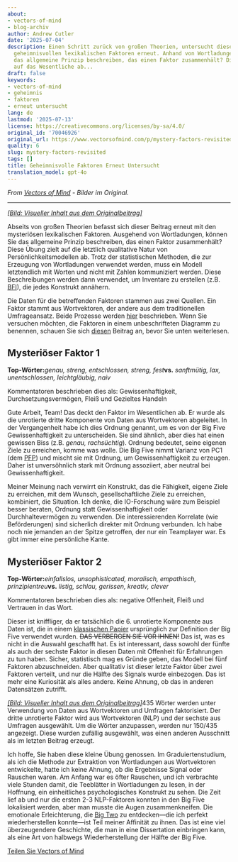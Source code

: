 ```yaml
---
about:
- vectors-of-mind
- blog-archiv
author: Andrew Cutler
date: '2025-07-04'
description: Einen Schritt zurück von großen Theorien, untersucht dieser Beitrag die
  geheimnisvollen lexikalischen Faktoren erneut. Anhand von Wortladungen, können Sie
  das allgemeine Prinzip beschreiben, das einen Faktor zusammenhält? Diese Übung zielt
  auf das Wesentliche ab...
draft: false
keywords:
- vectors-of-mind
- geheimnis
- faktoren
- erneut untersucht
lang: de
lastmod: '2025-07-13'
license: https://creativecommons.org/licenses/by-sa/4.0/
original_id: '70046926'
original_url: https://www.vectorsofmind.com/p/mystery-factors-revisited
quality: 6
slug: mystery-factors-revisited
tags: []
title: Geheimnisvolle Faktoren Erneut Untersucht
translation_model: gpt-4o
---
```


*From [Vectors of Mind](https://www.vectorsofmind.com/p/mystery-factors-revisited) - Bilder im Original.*

---

[*[Bild: Visueller Inhalt aus dem Originalbeitrag]*](https://substackcdn.com/image/fetch/$s_!mwT7!,f_auto,q_auto:good,fl_progressive:steep/https%3A%2F%2Fbucketeer-e05bbc84-baa3-437e-9518-adb32be77984.s3.amazonaws.com%2Fpublic%2Fimages%2Fce394826-55c7-436d-baf8-89fc9febae13_1024x1024.png)

Abseits von großen Theorien befasst sich dieser Beitrag erneut mit den mysteriösen lexikalischen Faktoren. Ausgehend von Wortladungen, können Sie das allgemeine Prinzip beschreiben, das einen Faktor zusammenhält? Diese Übung zielt auf die letztlich qualitative Natur von Persönlichkeitsmodellen ab. Trotz der statistischen Methoden, die zur Erzeugung von Wortladungen verwendet werden, muss ein Modell letztendlich mit Worten und nicht mit Zahlen kommuniziert werden. Diese Beschreibungen werden dann verwendet, um Inventare zu erstellen (z.B. [BFI](https://fetzer.org/sites/default/files/images/stories/pdf/selfmeasures/Personality-BigFiveInventory.pdf)), die jedes Konstrukt annähern.

Die Daten für die betreffenden Faktoren stammen aus zwei Quellen. Ein Faktor stammt aus Wortvektoren, der andere aus dem traditionellen Umfrageansatz. Beide Prozesse werden [hier](https://vectors.substack.com/p/the-big-five-are-word-vectors) beschrieben. Wenn Sie versuchen möchten, die Faktoren in einem unbeschrifteten Diagramm zu benennen, schauen Sie sich [diesen](https://vectors.substack.com/p/guess-the-factor) Beitrag an, bevor Sie unten weiterlesen.

## **Mysteriöser Faktor 1**


**Top-Wörter:**_genau, streng, entschlossen, streng, fest_**vs.** _sanftmütig, lax, unentschlossen, leichtgläubig, naiv_

Kommentatoren beschrieben dies als: Gewissenhaftigkeit, Durchsetzungsvermögen, Fleiß und Gezieltes Handeln

Gute Arbeit, Team! Das deckt den Faktor im Wesentlichen ab. Er wurde als die unrotierte dritte Komponente von Daten aus Wortvektoren abgeleitet. In der Vergangenheit habe ich dies Ordnung genannt, um es von der Big Five Gewissenhaftigkeit zu unterscheiden. Sie sind ähnlich, aber dies hat einen gewissen Biss (z.B. _genau, rachsüchtig_). Ordnung bedeutet, seine eigenen Ziele zu erreichen, komme was wolle. Die Big Five nimmt Varianz von PC1 (dem [PFP](https://vectors.substack.com/p/primary-factor-of-personality-part)) und mischt sie mit Ordnung, um Gewissenhaftigkeit zu erzeugen. Daher ist unversöhnlich stark mit Ordnung assoziiert, aber neutral bei Gewissenhaftigkeit.

Meiner Meinung nach verwirrt ein Konstrukt, das die Fähigkeit, eigene Ziele zu erreichen, mit dem Wunsch, gesellschaftliche Ziele zu erreichen, kombiniert, die Situation. Ich denke, die IO-Forschung wäre zum Beispiel besser beraten, Ordnung statt Gewissenhaftigkeit oder Durchhaltevermögen zu verwenden. Die interessierenden Korrelate (wie Beförderungen) sind sicherlich direkter mit Ordnung verbunden. Ich habe noch nie jemanden an der Spitze getroffen, der nur ein Teamplayer war. Es gibt immer eine persönliche Kante.

## **Mysteriöser Faktor 2**


**Top-Wörter:**_einfallslos, unsophisticated, moralisch, empathisch, prinzipientreu_**vs.** _listig, schlau, gerissen, kreativ, clever_

Kommentatoren beschrieben dies als: negative Offenheit, Fleiß und Vertrauen in das Wort.

Dieser ist kniffliger, da er tatsächlich die 6. unrotierte Komponente aus Daten ist, die in einem [klassischen Papier](https://onlinelibrary.wiley.com/doi/abs/10.1002/\(SICI\)1099-0984\(199603\)10:1%3C61::AID-PER246%3E3.0.CO;2-D) ursprünglich zur Definition der Big Five verwendet wurden. ~~DAS VERBERGEN SIE VOR IHNEN!~~ Das ist, was es nicht in die Auswahl geschafft hat. Es ist interessant, dass sowohl der fünfte als auch der sechste Faktor in diesen Daten mit Offenheit für Erfahrungen zu tun haben. Sicher, statistisch mag es Gründe geben, das Modell bei fünf Faktoren abzuschneiden. Aber qualitativ ist dieser letzte Faktor über zwei Faktoren verteilt, und nur die Hälfte des Signals wurde einbezogen. Das ist mehr eine Kuriosität als alles andere. Keine Ahnung, ob das in anderen Datensätzen zutrifft.

[*[Bild: Visueller Inhalt aus dem Originalbeitrag]*](https://substackcdn.com/image/fetch/$s_!NlBJ!,f_auto,q_auto:good,fl_progressive:steep/https%3A%2F%2Fbucketeer-e05bbc84-baa3-437e-9518-adb32be77984.s3.amazonaws.com%2Fpublic%2Fimages%2Fbcba348e-6ed3-442c-9506-6d3a8f7b5d4e_1201x1065.png)435 Wörter werden unter Verwendung von Daten aus Wortvektoren und Umfragen faktorisiert. Der dritte unrotierte Faktor wird aus Wortvektoren (NLP) und der sechste aus Umfragen ausgewählt. Um die Wörter anzupassen, werden nur 150/435 angezeigt. Diese wurden zufällig ausgewählt, was einen anderen Ausschnitt als im letzten Beitrag erzeugt.

Ich hoffe, Sie haben diese kleine Übung genossen. Im Graduiertenstudium, als ich die Methode zur Extraktion von Wortladungen aus Wortvektoren entwickelte, hatte ich keine Ahnung, ob die Ergebnisse Signal oder Rauschen waren. Am Anfang war es öfter Rauschen, und ich verbrachte viele Stunden damit, die Teeblätter in Wortladungen zu lesen, in der Hoffnung, ein einheitliches psychologisches Konstrukt zu sehen. Die Zeit lief ab und nur die ersten 2-3 NLP-Faktoren konnten in den Big Five lokalisiert werden, aber man musste die Augen zusammenkneifen. Die emotionale Erleichterung, die [Big Two](https://psycnet.apa.org/fulltext/1997-42257-010.html) zu entdecken—die ich perfekt wiederherstellen konnte—ist Teil meiner Affinität zu ihnen. Das ist eine viel überzeugendere Geschichte, die man in eine Dissertation einbringen kann, als eine Art von halbwegs Wiederherstellung der Hälfte der Big Five.

[Teilen Sie Vectors of Mind](https://vectors.substack.com/?action=share)